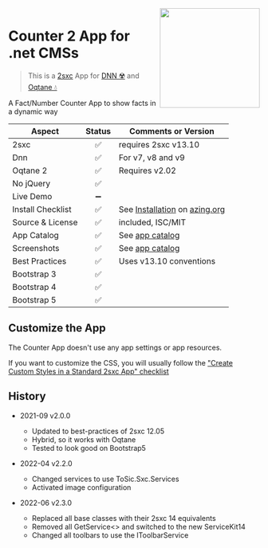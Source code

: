 <image src="app-icon.png" align="right" width="200px">

# Counter 2 App for .net CMSs

> This is a [2sxc](https://2sxc.org) App for [DNN ☢️](https://www.dnnsoftware.com/) and [Oqtane 💧](https://www.oqtane.org/)

A Fact/Number Counter App to show facts in a dynamic way


| Aspect              | Status | Comments or Version |
| ------------------- | :----: | ------------------- |
| 2sxc                | ✅    | requires 2sxc v13.10
| Dnn                 | ✅    | For v7, v8 and v9
| Oqtane 2            | ✅    | Requires v2.02
| No jQuery           | ✅    | 
| Live Demo           | ➖    |
| Install Checklist   | ✅    | See [Installation](https://azing.org/2sxc/r/wD0h-932) on [azing.org](https://azing.org/2sxc)
| Source & License    | ✅    | included, ISC/MIT
| App Catalog         | ✅    | See [app catalog](https://2sxc.org/en/apps/app/counter2-hybrid-for-dnn-and-oqtane)
| Screenshots         | ✅    | See [app catalog](https://2sxc.org/en/apps/app/counter2-hybrid-for-dnn-and-oqtane)
| Best Practices      | ✅    | Uses v13.10 conventions
| Bootstrap 3         | ✅    | 
| Bootstrap 4         | ✅    |
| Bootstrap 5         | ✅    |

## Customize the App

The Counter App doesn't use any app settings or app resources.

If you want to customize the CSS, you will usually follow the ["Create Custom Styles in a Standard 2sxc App" checklist](https://azing.org/2sxc/r/gg_aB9FD)

## History

* 2021-09 v2.0.0
    * Updated to best-practices of 2sxc 12.05
    * Hybrid, so it works with Oqtane
    * Tested to look good on Bootstrap5

* 2022-04 v2.2.0
    * Changed services to use ToSic.Sxc.Services
    * Activated image configuration
* 2022-06 v2.3.0
    * Replaced all base classes with their 2sxc 14 equivalents
    * Removed all GetService<> and switched to the new ServiceKit14
    * Changed all toolbars to use the IToolbarService